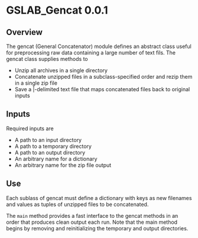# GSLAB_Gencat 0.0.1

## Overview

The gencat (General Concatenator) module defines an abstract class useful for preprocessing raw data containing a large number of text fils. The gencat class supplies methods to 
  *  Unzip all archives in a single directory
  *  Concatenate unzipped files in a subclass-specified order and rezip them in a single zip file 
  *  Save a |-delimited text file that maps concatenated files back to original inputs

## Inputs

Required inputs are 
  *  A path to an input directory
  *  A path to a temporary directory
  *  A path to an output directory
  *  An arbitrary name for a dictionary
  *  An arbitrary name for the zip file output

## Use

Each sublass of gencat must define a dictionary with keys as new filenames and values as tuples of unzipped files to be concatenated. 

The `main` method provides a fast interface to the gencat methods in an order that produces clean output each run. Note that the main method begins by removing and reinitializing the temporary and output directories. 
